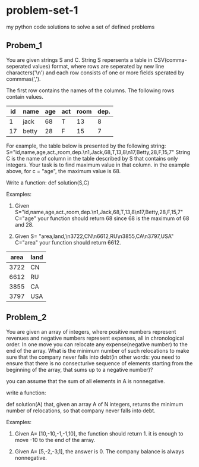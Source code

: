# problem-set-1
my python code solutions to solve a set of defined problems

## Probem_1
You are given strings S and C. String S repersents a table in CSV(comma-seperated values) format, where rows are seperated by new line characters('\n') and each row consists of one or more fields sperated by commmas(',').

The first row contains the names of the columns. The following rows contain values.

id | name | age | act | room | dep. |
---|------|-----|----|------|-------|
1  | jack | 68  | T  | 13   | 8     |
17  | betty | 28  | F  | 15   | 7   |

For example, the table below is presented by the following string: S="id,name,age,act.,room,dep.\n1,Jack,68,T,13,8\n17,Betty,28,F,15,7" 
String C is the name of column in the table described by S that contains only integers. Your task is to find maximum value in that column. in the example above, for c = "age", the maximum value is 68.

Write a function:
def solution(S,C) 

Examples:

1. Given S="id,name,age,act.,room,dep.\n1,Jack,68,T,13,8\n17,Betty,28,F,15,7" C="age" your function should return 68 since 68 is the maximum of 68 and 28.

2. Given S= "area,land,\n3722,CN\n6612,RU\n3855,CA\n3797,USA" C="area" your function should return 6612.

area | land
-----|-----|
3722 | CN  |
6612 | RU  |
3855 | CA  |
3797 | USA |

## Problem_2
You are given an array of integers, where positive numbers represent revenues and negative numbers represent expenses, all in chronological order. In one move you can relocate any expense(negative number) to the end of the array. What is the minimum number of such relocations to make sure that the company never falls into debt(in other words: you need to ensure that there is no consecturive sequence of elements starting from the beginning of the array, that sums up to a negative number)?

you can assume that the sum of all elements in A is nonnegative.

write a function:

def solution(A)
that, given an array A of N integers, returns the minimum number of relocations, so that company never falls into debt.

Examples:

1. Given A= [10,-10,-1,-1,10], the function should return 1. it is enough to move -10 to the end of the array.

2. Given A= [5,-2,-3,1], the answer is 0. The company balance is always nonnegative.
